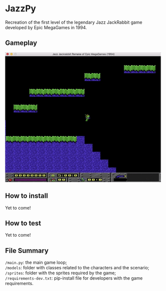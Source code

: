 # JazzPy

Recreation of the first level of the legendary Jazz JackRabbit
game developed by Epic MegaGames in 1994.

## Gameplay

![alt-text](/docs/jazz_play.gif)

## How to install

Yet to come!

## How to test

Yet to come!

## File Summary

```/main.py```: the main game loop; <br/>
```/models```:  folder with classes related to the characters and the scenario; <br/>
```/sprites```:  folder with the sprites required by the game; <br/>
```/requirements-dev.txt```:  pip-install file for developers with the game requirements. <br/>